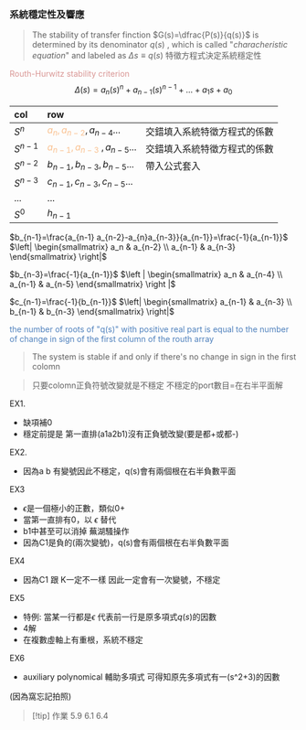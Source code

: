 
### 系統穩定性及響應

> The stability of transfer finction $G(s)=\dfrac{P(s)}{q(s)}$ is determined by its denominator $q(s)$ , which is called "*characheristic equation*" and labeled as $\Delta s \equiv q(s)$ 
> 特徵方程式決定系統穩定性

<font color="#d99694">Routh-Hurwitz stability criterion</font> 
$$\Delta (s)=a_n(s)^n+a_{n-1}(s)^{n-1}+...+a_1s+a_0$$

| col  |  row    ||
|:-----|:-----|:----|
|  $S^n$    |  <font color="#fac08f">$a_{n},a_{n-2}$</font>$,a_{n-4}...$    |交錯填入系統特徵方程式的係數|
|  $S^{n-1}$    |  <font color="#fac08f">$a_{n-1} , a_{n-3}$</font> $, a_{n-5}...$    |交錯填入系統特徵方程式的係數|
|  $S^{n-2}$    |  $b_{n-1} , b_{n-3} , b_{n-5}...$    |帶入公式套入|
|  $S^{n-3}$    |  $c_{n-1} , c_{n-3} , c_{n-5}...$    ||
|   ...   |  ...    ||
|  $S^{0}$    |  $h_{n-1}$    ||

$b_{n-1}=\frac{a_{n-1} a_{n-2}-a_{n}a_{n-3}}{a_{n-1}}=\frac{-1}{a_{n-1}}$ $\left| \begin{smallmatrix} a_n & a_{n-2} \\ a_{n-1} & a_{n-3} \end{smallmatrix} \right|$

$b_{n-3}=\frac{-1}{a_{n-1}}$ $\left | \begin{smallmatrix} a_n & a_{n-4} \\ a_{n-1} & a_{n-5} \end{smallmatrix} \right |$

$c_{n-1}=\frac{-1}{b_{n-1}}$ $\left| \begin{smallmatrix} a_{n-1} & a_{n-3} \\ b_{n-1} & b_{n-3} \end{smallmatrix} \right|$

<font color="#4f81bd">the number of roots of "q(s)" with positive real part is equal to the number of change in sign of the first column of the routh array</font>

>The system is stable if and only if there's no change in sign in the first colomn

>只要colomn正負符號改變就是不穩定
>不穩定的port數目=在右半平面解


EX1.
- 缺項補0
- 穩定前提是 第一直排(a1a2b1)沒有正負號改變(要是都+或都-)

EX2.
- 因為a b 有變號因此不穩定，q(s)會有兩個根在右半負數平面

EX3
- $\epsilon$是一個極小的正數，類似0+
- 當第一直排有0，以 $\epsilon$ 替代 
- b1中甚至可以消掉 蕪湖騷操作
- 因為C1是負的(兩次變號)，q(s)會有兩個根在右半負數平面

EX4
- 因為C1 跟 K一定不一樣 因此一定會有一次變號，不穩定

EX5
- 特例: 當某一行都是$\epsilon$ 代表前一行是原多項式$q(s)$的因數
- 4解
- 在複數虛軸上有重根，系統不穩定

EX6
- auxiliary polynomical   輔助多項式 可得知原先多項式有一(s^2+3)的因數

(因為窩忘記拍照)

>[!tip] 作業
>5.9 6.1 6.4



